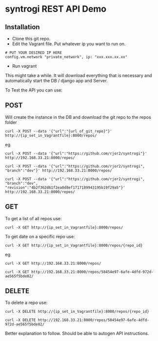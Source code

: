# syntrogi REST API Demo

## Installation
- Clone this git repo.
- Edit the Vagrant file. Put whatever ip you want to run on.
```
# PUT YOUR DESIRED IP HERE
config.vm.network "private_network", ip: "xxx.xxx.xx.xx"
```
- Run vagrant

This might take a while. It will download everything that is necessary and automatically start the DB / django app and Server.

To Test the API you can use:

## POST
Will create the instance in the DB and download the git repo to the repos folder

```
curl -X POST --data '{"url":"{url_of_git_repo}"}' http://{ip_set_in_Vagrantfile}:8000/repos/
```

eg

```
curl -X POST --data '{"url":"https://github.com/rjor2/syntrogi"}' http://192.168.33.21:8000/repos/

curl -X POST --data '{"url":"https://github.com/rjor2/syntrogi", "branch":"dev"}' http://192.168.33.21:8000/repos/

curl -X POST --data '{"url":"https://github.com/rjor2/syntrogi", "branch":"dev", "revision":"4b2f362d61f2ea0d8ef1717189943195b19f29a5"}' http://192.168.33.21:8000/repos/
```

## GET
To get a list of all repos use:

```
curl -X GET http://{ip_set_in_Vagrantfile}:8000/repos/
```

To get date on a specific repo use:

```
curl -X GET http://{ip_set_in_Vagrantfile}:8000/repos/{repo_id}
```

eg

```
curl -X GET http://192.168.33.21:8000/repos/

curl -X GET http://192.168.33.21:8000/repos/58454e97-6afe-4dfd-972d-ae565f5bde82/
```

## DELETE
To delete a repo use:

```
curl -X DELETE http://{ip_set_in_Vagrantfile}:8000/repos/{repo_id}

curl -X DELETE http://192.168.33.21:8000/repos/58454e97-6afe-4dfd-972d-ae565f5bde82/
```

Better explanation to follow. Should be able to autogen API instructions.
